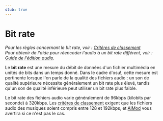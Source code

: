 ```yaml
---
stub: true
---
```


# Bit rate

*Pour les règles concernant le bit rate, voir : [Critères de classement](/wiki/Ranking_Criteria)*\
*Pour obtenir de l'aide pour réencoder l'audio à un bit rate différent, voir : [Guide de l'édition audio](/wiki/Guides/Audio_Editing).*

Le **bit rate** est une mesure du débit de données d'un fichier multimédia en unités de bits dans un temps donné. Dans le cadre d'osu!, cette mesure est pertinente lorsque l'on parle de la qualité des fichiers audio : un son de qualité supérieure nécessite généralement un bit rate plus élevé, tandis qu'un son de qualité inférieure peut utiliser un bit rate plus faible.

Le bit rate des fichiers audio varie généralement de 96kbps (kilobits par seconde) à 320kbps. Les [critères de classement](/wiki/Ranking_Criteria) exigent que les fichiers audio des musiques soient compris entre 128 et 192kbps, et [AiMod](/wiki/Cfflient/Beatmap_editor/AiMod) vous avertira si ce n'est pas le cas.
